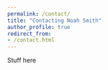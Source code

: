 ```yaml
---
permalink: /contact/
title: "Contacting Noah Smith"
author_profile: true
redirect_from:
- /contact.html
---
```


Stuff here
